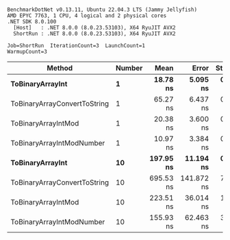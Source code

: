 ```

BenchmarkDotNet v0.13.11, Ubuntu 22.04.3 LTS (Jammy Jellyfish)
AMD EPYC 7763, 1 CPU, 4 logical and 2 physical cores
.NET SDK 8.0.100
  [Host]   : .NET 8.0.0 (8.0.23.53103), X64 RyuJIT AVX2
  ShortRun : .NET 8.0.0 (8.0.23.53103), X64 RyuJIT AVX2

Job=ShortRun  IterationCount=3  LaunchCount=1  
WarmupCount=3  

```
| Method                       | Number | Mean      | Error      | StdDev   | Min       | Max       | Gen0   | Allocated |
|----------------------------- |------- |----------:|-----------:|---------:|----------:|----------:|-------:|----------:|
| **ToBinaryArrayInt**             | **1**      |  **18.78 ns** |   **5.095 ns** | **0.279 ns** |  **18.48 ns** |  **19.04 ns** | **0.0004** |      **32 B** |
| ToBinaryArrayConvertToString | 1      |  65.27 ns |   6.437 ns | 0.353 ns |  65.03 ns |  65.67 ns | 0.0011 |      96 B |
| ToBinaryArrayIntMod          | 1      |  20.38 ns |   3.600 ns | 0.197 ns |  20.24 ns |  20.60 ns | 0.0004 |      32 B |
| ToBinaryArrayIntModNumber    | 1      |  10.97 ns |   3.384 ns | 0.185 ns |  10.83 ns |  11.18 ns | 0.0004 |      32 B |
| **ToBinaryArrayInt**             | **10**     | **197.95 ns** |  **11.194 ns** | **0.614 ns** | **197.35 ns** | **198.58 ns** | **0.0038** |     **320 B** |
| ToBinaryArrayConvertToString | 10     | 695.53 ns | 141.872 ns | 7.776 ns | 686.88 ns | 701.96 ns | 0.0114 |    1024 B |
| ToBinaryArrayIntMod          | 10     | 223.51 ns |  36.014 ns | 1.974 ns | 222.35 ns | 225.79 ns | 0.0038 |     320 B |
| ToBinaryArrayIntModNumber    | 10     | 155.93 ns |  62.463 ns | 3.424 ns | 153.83 ns | 159.88 ns | 0.0038 |     320 B |
